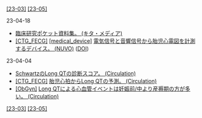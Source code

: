 [\[23-03\]](2303.md) [\[23-05\]](2305.md)

23-04-18
* [臨床研究ポケット資料集。 (キタ・メディア)](http://www.kitamedia.co.jp/jacst/index.html)
* [\[CTG_FECG\]](CTG_FECG.md) [\[medical_device\]](medical_device.md) [電気信号と音響信号から胎児心電図を計測するデバイス。 (NUVO)](https://www.nuvocares.com/) ([DOI](https://doi.org/10.1016/j.ajogmf.2020.100101))

23-04-04
* [SchwartzのLong QTの診断スコア。 (Circulation)](https://doi.org/10.1161/CIRCEP.111.962019)
* [\[CTG_FECG\]](CTG_FECG.md) [胎児心拍からLong QTの予測。 (Circulation)](https://doi.org/10.1161/CIRCULATIONAHA.112.114132)
* [\[ObGyn\]](ObGyn.md) [Long QTによる心血管イベントは妊娠前/中より産褥期の方が多い。 (Circulation)](https://doi.org/10.1161/01.CIR.97.5.451)

[\[23-03\]](2303.md) [\[23-05\]](2305.md)
